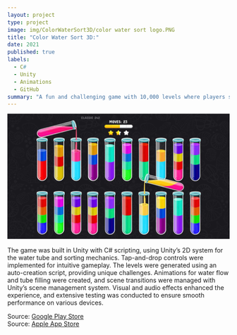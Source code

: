 ```yaml
---
layout: project
type: project
image: img/ColorWaterSort3D/color water sort logo.PNG
title: "Color Water Sort 3D:"
date: 2021
published: true
labels:
  - C#
  - Unity
  - Animations
  - GitHub
summary: "A fun and challenging game with 10,000 levels where players sort colored water into tubes. The game is designed to test and improve problem-solving skills as players work through increasingly difficult levels."
---
```


<img class="img-fluid" src="../img/ColorWaterSort3D/WaterSort_Cover.png">

The game was built in Unity with C# scripting, using Unity’s 2D system for the water tube and sorting mechanics. Tap-and-drop controls were implemented for intuitive gameplay. The levels were generated using an auto-creation script, providing unique challenges. Animations for water flow and tube filling were created, and scene transitions were managed with Unity’s scene management system. Visual and audio effects enhanced the experience, and extensive testing was conducted to ensure smooth performance on various devices.

Source: <a href="https://play.google.com/store/apps/details?id=com.playspare.watersort3d&hl=en">Google Play Store</a><br>
Source: <a href="https://apps.apple.com/us/app/color-water-sort-puzzle-3d/id1566301002">Apple App Store</a>
